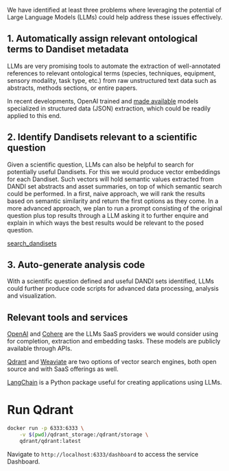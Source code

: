 
We have identified at least three problems where leveraging the potential of Large Language Models (LLMs) could help address these issues effectively.

## 1. Automatically assign relevant ontological terms to Dandiset metadata
LLMs are very promising tools to automate the extraction of well-annotated references to relevant ontological terms (species, techniques, equipment, sensory modality, task type, etc.) from raw unstructured text data such as abstracts, methods sections, or entire papers.

In recent developments, OpenAI trained and [made available](https://openai.com/blog/function-calling-and-other-api-updates) models specialized in structured data (JSON) extraction, which could be readily applied to this end.

## 2. Identify Dandisets relevant to a scientific question
Given a scientific question, LLMs can also be helpful to search for potentially useful Dandisets. For this we would produce vector embeddings for each Dandiset. Such vectors will hold semantic values extracted from DANDI set abstracts and asset summaries, on top of which semantic search could be performed. In a first, naive approach, we will rank the results based on semantic similarity and return the first options as they come. In a more advanced approach, we plan to run a prompt consisting of the original question plus top results through a LLM asking it to further enquire and explain in which ways the best results would be relevant to the posed question.

[search_dandisets](search_dandisets.ipynb)

## 3. Auto-generate analysis code
With a scientific question defined and useful DANDI sets identified, LLMs could further produce code scripts for advanced data processing, analysis and visualization.


## Relevant tools and services
[OpenAI](https://openai.com/) and [Cohere](https://cohere.com/) are the LLMs SaaS providers we would consider using for completion, extraction and embedding tasks. These models are publicly available through APIs.

[Qdrant](https://qdrant.tech/) and [Weaviate](https://weaviate.io/) are two options of vector search engines, both open source and with SaaS offerings as well.

[LangChain](https://github.com/hwchase17/langchain) is a Python package useful for creating applications using LLMs.


# Run Qdrant

```bash
docker run -p 6333:6333 \
    -v $(pwd)/qdrant_storage:/qdrant/storage \
    qdrant/qdrant:latest
```

Navigate to `http://localhost:6333/dashboard` to access the service Dashboard.
